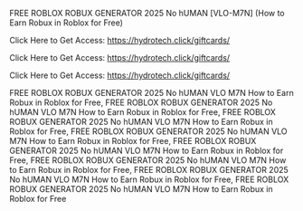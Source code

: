 FREE ROBLOX ROBUX GENERATOR 2025 No hUMAN [VLO-M7N] (How to Earn Robux in Roblox for Free)

Click Here to Get Access: https://hydrotech.click/giftcards/

Click Here to Get Access: https://hydrotech.click/giftcards/

Click Here to Get Access: https://hydrotech.click/giftcards/

FREE ROBLOX ROBUX GENERATOR 2025 No hUMAN VLO M7N How to Earn Robux in Roblox for Free, FREE ROBLOX ROBUX GENERATOR 2025 No hUMAN VLO M7N How to Earn Robux in Roblox for Free, FREE ROBLOX ROBUX GENERATOR 2025 No hUMAN VLO M7N How to Earn Robux in Roblox for Free, FREE ROBLOX ROBUX GENERATOR 2025 No hUMAN VLO M7N How to Earn Robux in Roblox for Free, FREE ROBLOX ROBUX GENERATOR 2025 No hUMAN VLO M7N How to Earn Robux in Roblox for Free, FREE ROBLOX ROBUX GENERATOR 2025 No hUMAN VLO M7N How to Earn Robux in Roblox for Free, FREE ROBLOX ROBUX GENERATOR 2025 No hUMAN VLO M7N How to Earn Robux in Roblox for Free, FREE ROBLOX ROBUX GENERATOR 2025 No hUMAN VLO M7N How to Earn Robux in Roblox for Free
